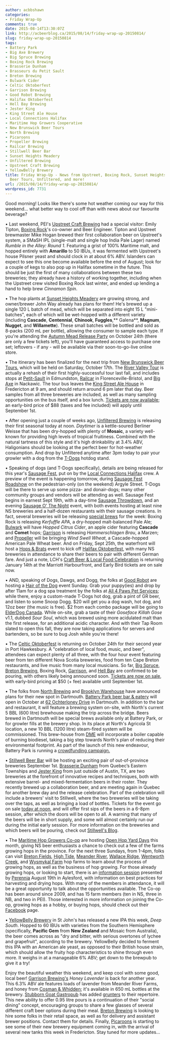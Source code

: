 ```yaml
---
author: acbbshawn
categories:
- Friday Wrap-Up
comments: true
date: 2015-08-14T13:30:07Z
link: http://acbeerblog.ca/2015/08/14/friday-wrap-up-20150814/
slug: friday-wrap-up-20150814
tags:
- Battery Park
- Big Axe Brewery
- Big Spruce Brewing
- Boxing Rock Brewing
- Brasserie Dunham
- Brasseurs du Petit Sault
- Breton Brewing
- Bulwark Cider
- Celtic Oktoberfest
- Garrison Brewing
- Good Robot Brewing
- Halifax Oktoberfest
- Hell Bay Brewing
- Jester King
- King Street Ale House
- Local Connections Halifax
- Maritime Hop Growers Cooperative
- New Brunswick Beer Tours
- North Brewing
- Picaroons
- Propeller Brewing
- Railcar Brewing
- Stillwell Beer Bar
- Sunset Heights Meadery
- Unfiltered Brewing
- Upstreet Craft Brewing
- YellowBelly Brewery
title: Friday Wrap-Up - News from Upstreet, Boxing Rock, Sunset Heights Meadery, NB
  Beer Tours, Unfiltered, and more!
url: /2015/08/14/friday-wrap-up-20150814/
wordpress_id: 7731
---
```


Good morning! Looks like there's some hot weather coming our way for this weekend... what better way to cool off than with news about our favourite beverage?

• Last weekend, PEI's [Upstreet Craft Brewing](http://upstreetcraftbrewing.com) had a special visitor: Emily Tipton, [Boxing Rock](http://www.boxingrock.ca/)'s co-owner and Beer Engineer. Tipton and Upstreet brewmaster Mike Hogan brewed their first collaboration beer on Upstreet's system, a SMaSH IPL (single-malt and single hop India Pale Lager) named _Rumble in the Alley: Round 1_. Featuring a grist of 100% Maritime malt, and hopped entirely with **Amarillo** to 50 IBUs, it was fermented with Upstreet's house Pilsner yeast and should clock in at about 6% ABV. Islanders can expect to see this one become available before the end of August; look for a couple of kegs to also pop up in Halifax sometime in the future. This should be just the first of many collaborations between these two breweries; they already have a history of working together, including when the Upstreet crew visited Boxing Rock last winter, and ended up lending a hand to help brew _Cinnamon Spin_.

• The hop plants at [Sunset Heights Meadery](https://www.facebook.com/SunsetHeightsMeadery) are growing strong, and owner/brewer John Way already has plans for them! He's brewed up a single 120 L batch of mead, which will be separated into eight 15 L "mini-batches", each of which will be wet-hopped with a different variety (including **Cascade**, **Centennial**, **Chinook**, **Fuggles**,** Galena**, **Magnum**, **Nugget**, and **Willamette**). These small batches will be bottled and sold as 8-packs (200 mL per bottle), allowing the consumer to sample each type. If you're attending the [Autumn Mead Release Party](https://www.eventbrite.ca/e/sunset-heights-meadery-autumn-mead-release-party-tickets-17574265100) on October 24th (there are only a few tickets left), you'll have guaranteed access to purchase one set; leftovers - if any - will be available via their soon-to-go-live online store.

• The itinerary has been finalized for the next trip from [New Brunswick Beer Tours](https://www.facebook.com/newbrunswickbeertours), which will be held on Saturday, October 17th. The [River Valley Tour](https://www.facebook.com/events/359682110899838/) is actually a rehash of their first highly-successful tour last fall, and includes stops at [Petit-Sault](http://petitsault.com/en/) in Edmundston, [Railcar](http://railcarbrewing.com/) in Florenceville-Bristol, and [Big Axe](https://www.facebook.com/BigAxeBrewery) in Nackawic. The tour bus leaves the [King Street Ale House](http://thekingstreetalehouse.ca/) in Fredericton at 9 am, and should return around 6 pm later that day. Beer samples from all three breweries are included, as well as many sampling opportunities on the bus itself, and a box lunch. [Tickets are now available](https://www.eventbrite.ca/e/new-brunswick-beer-tour-river-valley-tour-2015-tickets-14092839061);  an early-bird price of $88 (taxes and fee included) will apply until September 1st.

• After opening just a couple of weeks ago, [Unfiltered Brewing](http://unfuckingfiltered.com/) is releasing their first seasonal today at noon. _Daytimer_ is a kettle-soured Berliner Weisse that has been dry-hopped with plenty of **Mosaic**, a variety well-known for providing high levels of tropical fruitiness. Combined with the natural tartness of this style and it's high drinkability at 3.4% ABV, Haligonians should be looking at the perfect beer for hot-weather consumption. And drop by Unfiltered anytime after 3pm today to pair your growler with a dog from the [T-Dogs](https://www.facebook.com/TDOGSHFX) hotdog stand.

• Speaking of dogs (and T-Dogs specifically), details are being released for this year's [Sausage Fest](https://www.facebook.com/SausageFestHFX), put on by the [Local Connections Halifax](http://localconnections.ca/) crew. A preview of the event is happening tomorrow, during [Sausage Fest Roadshow](http://sausagefesthfx.ca/happening/) on the pedestrian-only (on the weekend) Argyle Street. T-Dogs will be there to serve up some pizza- and donair-dogs; many other community groups and vendors will be attending as well. Sausage Fest begins in earnest Sept 19th, with a day-time [Sausage Throwdown](http://localconnections.ca/events/view/526/sausage-throwdown-2015), and an evening [Sausage O' The Night](http://localconnections.ca/events/view/525/sausage-o-the-night) event, with both events hosting at least nine NS breweries and a half-dozen restaurants with their sausage creations. In fact, several breweries will be releasing [special brews](http://sausagefesthfx.ca/brew/) for the week: Boxing Rock is releasing _Kerfuffle APA_, a dry-hopped malt-balanced Pale Ale; [Bulwark](http://www.bulwarkcider.com/) will have _Hopped Citrus Cider_, an apple cider featuring **Cascade** and **Comet** hops; [Garrison](http://www.garrisonbrewing.com/) is releasing _Hammerschlagen Brau_, a Marzen; and [Propeller](http://www.drinkpropeller.ca/) will be bringing _Wind Swell Wheat_, a Cascade-hopped American Pale Wheat beer. And on Friday, Sept 25th, the waterfront will host a [Hops & Brats](http://hfxoktoberfest.ca/?page_id=455) event to kick off [Halifax Oktoberfest](http://hfxoktoberfest.ca/), with many NS breweries in attendance to share their beers to pair with different German fare. And just a note, LCH's [Craft Beer & Local Food Celebration](http://localconnections.ca/events/view/536/the-third-annual-craft-beer-local-food-celebration) is returning January 14th at the Marriott Harbourfront, and Early Bird tickets are on sale now.

• AND, speaking of Dogs, Dawgs, and Dogg, the folks at [Good Robot](http://wroughtironbrewing.ca/) are hosting a [Hair of the Dog](https://www.facebook.com/events/828220603965134/) event Sunday. Grab your puppy(ies) and drop by after 11am for a dog spa treatment by the folks at [All 4 Paws Pet Services](https://www.facebook.com/A4PPets); while there, enjoy a custom-made T-Dogs hot dog, grab a pint of GR beer, and listen to some Snoop Dogg. $20 will get you a dog wash, hot dog, and 12oz beer (the music is free). $2 from each combo package will be going to [ElderDog Canada](http://www.elderdog.ca/). While on-site, grab a taste of their _Goseface Killah Gose_ v1.1, dubbed _Sour Soul_, which was brewed using more acidulated malt than the first release, for an additional acidic character. And with their Tap Room slated to open this fall, they are now taking applications for servers and bartenders, so be sure to bug Josh while you're there!

• The [Celtic Oktoberfest](http://celticoktoberfest.ca/) is returning on October 24th for their second year in Port Hawkesbury. A "celebration of local food, music, and beer", attendees can expect plenty of all three, with the four hour event featuring beer from ten different Nova Scotia breweries, food from ten Cape Breton restaurants, and live music from many local musicians. So far, [Big Spruce](http://www.bigspruce.ca/), [Breton Brewing](http://bretonbrewing.ca/), Boxing Rock, [Garrison](http://www.garrisonbrewing.com/), and [Hell Bay](http://www.hellbaybrewing.com/) are confirmed to be pouring, with others likely being announced soon. [Tickets are now on sale](https://www.eventbrite.ca/e/celtic-oktoberfest-2015-tickets-14474994097), with early-bird pricing at $50 (+ fee) available until September 1st.

• The folks from [North Brewing](http://www.northbrewing.ca/) and [Brooklyn Warehouse](http://brooklynwarehouse.ca/) have announced plans for their new spot in Dartmouth. [Battery Park beer bar & eatery](http://batterypark.ca/) will open in October at [62 Ochterloney Drive](https://www.google.com/maps/place/62+Ochterloney+St,+Dartmouth,+NS+B2Y+1C2,+Canada/data=!4m2!3m1!1s0x4b5a23e0d8810cff:0x9aad84934b745a02?sa=X&ved=0CCAQ8gEwAGoVChMIv4jpksWnxwIVlTOICh1ceAIR) in Dartmouth. In addition to the bar and restaurant, it will feature a brewing system on-site, with North's current 5 BBL (600 litre) brewhouse making the trip across the bridge. Beers brewed in Dartmouth will be special brews available only at Battery Park, or for growler fills at the brewery shop. In its place at North's Agricola St location, a new 10 BBL (1200 litre) steam-fired system will be commissioned. This brew-house from [DME](http://www.dmebrewing.ca/) will incorporate a boiler capable of burning biodiesel, taking a big step towards North's plan of reducing their environmental footprint. As part of the launch of this new endeavour, Battery Park is running a [crowdfunding campaign.](http://batterypark.ca/crowdfund)

• [Stillwell Beer Bar](http://www.barstillwell.com/) will be hosting an exciting pair of out-of-province breweries September 1st. [Brasserie Dunham](http://brasseriedunham.com/) from Quebec’s Eastern Townships and [Jester King](http://jesterkingbrewery.com/) from just outside of Austin, TX, are two breweries at the forefront of innovative recipes and techniques, both with extensive barrel- and mixed-fermentation beers in their roster. They recently brewed up a collaboration beer, and are meeting again in Quebec for another brew day and the release celebration. Part of the celebration will include a brewers' visit to Stillwell, where the two breweries will be taking over the taps, as well as bringing a load of bottles. Tickets for the event go on sale [today at noon](http://djk.eventbrite.ca), and will offer first sips of the beers in a 6-8pm session, after which the doors will be open to all. A warning that many of the beers will be in short supply, and some will almost certainly run our during the initial early session. For more information on the breweries and which beers will be pouring, check out [Stillwell's Blog](http://blog.barstillwell.com/dunhamjesterking/).

• The [Maritime Hop Growers Co-op](https://www.facebook.com/MaritimeHopGrowers) are hosting [Open Hop Yard Days](https://www.facebook.com/MaritimeHopGrowers/photos/a.887372174632866.1073741826.211828788853878/887372114632872/?type=1&theater) this month, giving NS beer enthusiasts a chance to check out a few of the farms growing hops in the province. For the next three Sundays, from 1-4pm, folks can visit [Breton Fields](http://bigspruce.ca/our-farm/), [High Tide](https://twitter.com/hightidehops), [Meander River](http://www.meanderriverfarm.ca/about-the-farm/), [Wallace Ridge](https://www.facebook.com/pages/Wallace-Ridge-Farm/138211669596965?fref=ts), [Wentworth Creek](https://www.facebook.com/wentworthcreekfarm), and [Wysmykal Farm](http://wysmykalfarm.ca/) hop farms to learn about the process of growing hops, as well as the business of hop growing. For those already growing hops, or looking to start, there is an [information session](http://www.perennia.ca/PDFs/Hop%20Workshop%20Poster.pdf) presented by [Perennia](http://www.perennia.ca/) August 19th in Aylesford, with information on best practices for harvesting and drying hops. With many of the members in attendance, it will be a great opportunity to talk about the opportunities available. The Co-op has been around since 2009, and has 15 farm members (ten in NS, three in NB, and two in PEI). Those interested in more information on joining the Co-op, growing hops as a hobby, or buying hops, should check out their [Facebook](https://www.facebook.com/MaritimeHopGrowers) page.

• [YellowBelly Brewery](http://www.yellowbellybrewery.com/) in St John's has released a new IPA this week, _Deep South_. Hopped to 60 IBUs with varieties from the Southern Hemisphere (specifically, **Pacific Gem** from **New Zealand** and Mosaic from Australia), the beer comes across as "dry and bitter, with serious overtones of lychee and grapefruit", according to the brewery. YellowBelly decided to ferment this IPA with an American ale yeast, as opposed to their British house strain, which should allow the fruity hop characteristics to shine through even more. It weighs in at a manageable 6% ABV; get down to the brewpub to give it a try!

Enjoy the beautiful weather this weekend, and keep cool with some good, local beer! [Garrison Brewing's](http://www.garrisonbrewing.com/) _Honey Lavender_ is back for another year. This 6.3% ABV ale features loads of lavender from Meander River Farms, and honey from [Cosman & Whidden](http://www.novascotiahoney.com/); it's available in 650 mL bottles at the brewery. [Stubborn Goat Gastropub](http://www.stubborngoat.ca/) has added [grunters](https://twitter.com/TheStubbornGoat/status/631935586492940293) to their repertoire. This new ability to offer 0.95 litre pours is a continuation of their "social dining" concept, encouraging groups to share a few glasses of several different craft beer options during their meal. [Breton Brewing](http://bretonbrewing.ca/) ‏is looking to hire some folks in their retail space, as well as for delivery and assistant brewer positions. Contact them for details. Finally, [Picaroons](https://www.facebook.com/picaroons) is starting to see some of their new brewery equipment coming in, with the arrival of several new tanks this week in Fredericton. Stay tuned for more updates...
